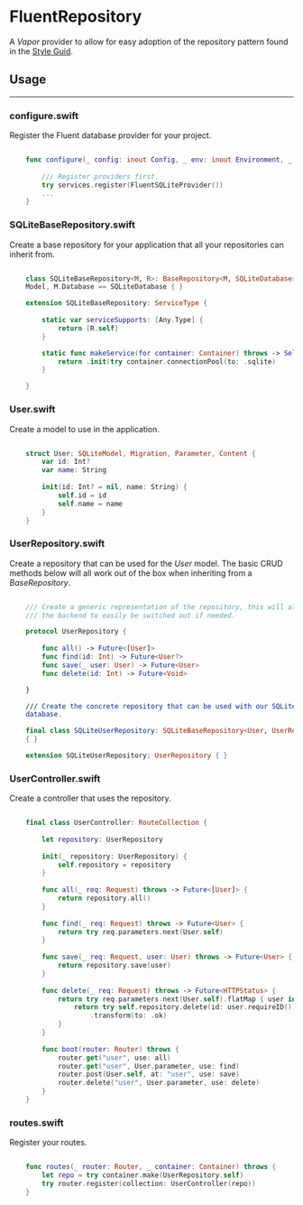 # FluentRepository

A *Vapor* provider to allow for easy adoption of the repository pattern found in
the [Style Guid](https://docs.vapor.codes/3.0/extras/style-guide/).


## Usage
--------

### configure.swift

Register the Fluent database provider for your project.

``` swift

    func configure(_ config: inout Config, _ env: inout Environment, _ services: inout Services) throws {
        
        /// Register providers first.
        try services.register(FluentSQLiteProvider())
        ...
    }

```

### SQLiteBaseRepository.swift

Create a base repository for your application that all your repositories can
inherit from.

``` swift

    class SQLiteBaseRepository<M, R>: BaseRepository<M, SQLiteDatabase> where M:
    Model, M.Database == SQLiteDatabase { }

    extension SQLiteBaseRepository: ServiceType {
        
        static var serviceSupports: [Any.Type] { 
            return [R.self]
        }

        static func makeService(for container: Container) throws -> Self {
            return .init(try container.connectionPool(to: .sqlite)
        }

    }
```

### User.swift

Create a model to use in the application.

``` swift

    struct User: SQLiteModel, Migration, Parameter, Content {
        var id: Int?
        var name: String
    
        init(id: Int? = nil, name: String) {
            self.id = id
            self.name = name
        }
    }
```

### UserRepository.swift

Create a repository that can be used for the *User* model.  The basic CRUD
methods below will all work out of the box when inheriting from
a *BaseRepository*.

``` swift

    /// Create a generic representation of the repository, this will allow
    /// the backend to easily be switched out if needed.

    protocol UserRepository {
        
        func all() -> Future<[User]>
        func find(id: Int) -> Future<User?>
        func save(_ user: User) -> Future<User>
        func delete(id: Int) -> Future<Void>

    }

    /// Create the concrete repository that can be used with our SQLite
    database.

    final class SQLiteUserRepository: SQLiteBaseRepository<User, UserRepository>
    { }

    extension SQLiteUserRepository: UserRepository { }

```

### UserController.swift

Create a controller that uses the repository.

``` swift

    final class UserController: RouteCollection {
    
        let repository: UserRepository
    
        init(_ repository: UserRepository) {
            self.repository = repository
        }
    
        func all(_ req: Request) throws -> Future<[User]> {
            return repository.all()
        }
    
        func find(_ req: Request) throws -> Future<User> {
            return try req.parameters.next(User.self)
        }
    
        func save(_ req: Request, user: User) throws -> Future<User> {
            return repository.save(user)
        }
    
        func delete(_ req: Request) throws -> Future<HTTPStatus> {
            return try req.parameters.next(User.self).flatMap { user in
                return try self.repository.delete(id: user.requireID())
                    .transform(to: .ok)
            }
        }
    
        func boot(router: Router) throws {
            router.get("user", use: all)
            router.get("user", User.parameter, use: find)
            router.post(User.self, at: "user", use: save)
            router.delete("user", User.parameter, use: delete)
        }
    }
```

### routes.swift

Register your routes.

``` swift

    func routes(_ router: Router, _ container: Container) throws {
        let repo = try container.make(UserRepository.self)
        try router.register(collection: UserController(repo))
    }
    
```
